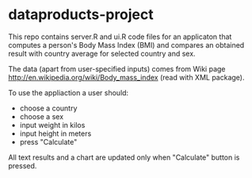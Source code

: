 dataproducts-project
====================

This repo contains server.R and ui.R code files for an applicaton that computes a person's Body Mass Index (BMI) and compares an obtained result with country average for selected country and sex.

The data (apart from user-specified inputs) comes from Wiki page http://en.wikipedia.org/wiki/Body_mass_index (read with XML package).

To use the appliaction a user should:
* choose a country
* choose a sex
* input weight in kilos
* input height in meters
* press "Calculate"

All text results and a chart are updated only when "Calculate" button is pressed.

